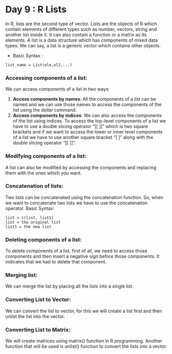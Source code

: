 # Day 9 : R Lists
In R, lists are the second type of vector. Lists are the objects of R which contain elements of different types such as number, vectors, string and another list inside it. It can also contain a function or a matrix as its elements. A list is a data structure which has components of mixed data types. We can say, a list is a generic vector which contains other objects.
- Basic Syntax :
```
list_name = List(ele,el2,...)
```
### Accessing components of a list:
We can access components of a list in two ways:
1. **Access components by names**: All the components of a list can be named and we can use those names to access the components of the list using the dollar command.
2. **Access components by indices**: We can also access the components of the list using indices. To access the top-level components of a list we have to use a double slicing operator “[[ ]]” which is two square brackets and if we want to access the lower or inner level components of a list we have to use another square bracket “[ ]” along with the double slicing operator “[[ ]]“.

### Modifying components of a list:
A list can also be modified by accessing the components and replacing them with the ones which you want.

### Concatenation of lists:
Two lists can be concatenated using the concatenation function. So, when we want to concatenate two lists we have to use the concatenation operator.
Basic Syntax:
```
list = c(list, list1)
list = the original list 
list1 = the new list 
```

### Deleting components of a list:
To delete components of a list, first of all, we need to access those components and then insert a negative sign before those components. It indicates that we had to delete that component.

### Merging list:
We can merge the list by placing all the lists into a single list.

### Converting List to Vector:
We can convert the list to vector, for this we will create a list first and then unlist the list into the vector.

### Converting List to Matrix:
We will create matrices using matrix() function in R programming. Another function that will be used is unlist() function to convert the lists into a vector.
